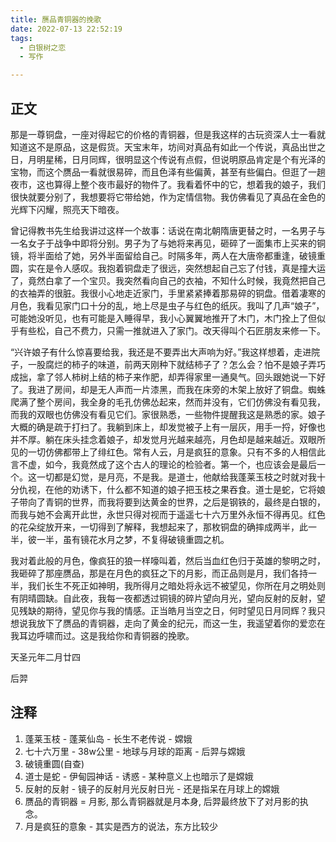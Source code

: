 ```yaml
---
title: 赝品青铜器的挽歌
date: 2022-07-13 22:52:19
tags:
  - 白银树之恋
  - 写作

---
```


## 正文

那是一尊铜盘，一座对得起它的价格的青铜器，但是我这样的古玩资深人士一看就知道这不是原品，这是假货。天宝末年，坊间对真品有如此一个传说，真品出世之日，月明星稀，日月同辉，很明显这个传说有点假，但说明原品肯定是个有光泽的宝物，而这个赝品一看就很易碎，而且色泽有些偏黄，甚至有些偏白。但逛了一趟夜市，这也算得上整个夜市最好的物件了。我看着怀中的它，想着我的娘子，我们很快就要分别了，我想要将它带给她，作为定情信物。我仿佛看见了真品在金色的光辉下闪耀，照亮天下暗夜。

曾记得教书先生给我讲过这样一个故事：话说在南北朝隋唐更替之时，一名男子与一名女子于战争中即将分别。男子为了与她将来再见，砸碎了一面集市上买来的铜镜，将半面给了她，另外半面留给自己。时隔多年，两人在大唐帝都重逢，破镜重圆，实在是令人感叹。我抱着铜盘走了很远，突然想起自己忘了付钱，真是撞大运了，竟然白拿了一个宝贝。我突然看向自己的衣袖，不知什么时候，我竟然把自己的衣袖弄的很脏。我很小心地走近家门，手里紧紧捧着那易碎的铜盘。借着凄寒的月色，我看见家门口十分的乱，地上尽是虫子与红色的纸灰。我叫了几声“娘子”，可能她没听见，也有可能是入睡得早，我小心翼翼地推开了木门，木门拴上了但似乎有些松，自己不费力，只需一推就进入了家门。改天得叫个石匠朋友来修一下。

“兴许娘子有什么惊喜要给我，我还是不要弄出大声响为好。”我这样想着，走进院子，一股腐烂的柿子的味道，前两天刚种下就结柿子了？怎么会？怕不是娘子弄巧成拙，拿了邻人柿树上结的柿子来作肥，却弄得家里一通臭气。回头跟她说一下好了。我进了房间，却是无人声而一片漆黑，而我在床旁的木架上放好了铜盘。蜘蛛爬满了整个房间，我全身的毛孔仿佛怂起来，然而并没有，它们仿佛没有看见我，而我的双眼也仿佛没有看见它们。家很熟悉，一些物件提醒我这是熟悉的家。娘子大概的确是疏于打扫了。我躺到床上，却发觉被子上有一层灰，用手一捋，好像也并不厚。躺在床头挂念着娘子，却发觉月光越来越亮，月色却是越来越近。双眼所见的一切仿佛都带上了绯红色。常有人云，月是疯狂的意象。只有不多的人相信此言不虚，如今，我竟然成了这个古人的理论的检验者。第一个，也应该会是最后一个。这一切都是幻觉，是月亮，不是我。是道士，他献给我蓬莱玉枝之时就对我十分仇视，在他的劝诱下，什么都不知道的娘子把玉枝之果吞食。道士是蛇，它将娘子带向了青铜的世界，而我将要到达黄金的世界，之后是钢铁的，最终是白银的，而我与她不会离开此世，永世只得对视而于遥遥七十六万里外永恒不得再见。红色的花朵绽放开来，一切得到了解释，我想起来了，那枚铜盘的确摔成两半，此一半，彼一半，虽有镜花水月之梦，不复得破镜重圆之机。

我对着此般的月色，像疯狂的狼一样嚎叫着，然后当血红色归于英雄的黎明之时，我砸碎了那座赝品，那是在月色的疯狂之下的月影，而正品则是月，我们各持一半，我们长生不死正如神明，我所得月之暗处将永远不被望见，你所在月之明处则有阴晴圆缺。自此夜，我每一夜都透过铜镜的碎片望向月光，望向反射的反射，望见残缺的期待，望见你与我的情感。正当皓月当空之日，何时望见日月同辉？我只想说我放下了赝品的青铜器，走向了黄金的纪元，而这一生，我遥望着你的爱恋在我耳边呼啸而过。这是我给你和青铜器的挽歌。

天圣元年二月廿四

后羿

## 注释

1. 蓬莱玉枝 - 蓬莱仙岛 - 长生不老传说 - 嫦娥
2. 七十六万里 - 38w公里 - 地球与月球的距离 - 后羿与嫦娥
3. 破镜重圆(自查)
4. 道士是蛇 - 伊甸园神话 - 诱惑 - 某种意义上也暗示了是嫦娥
5. 反射的反射 - 镜子的反射月光反射日光 - 还是指呆在月球上的嫦娥
6. 赝品的青铜器 = 月影, 那么青铜器就是月本身, 后羿最终放下了对月影的执念。
7. 月是疯狂的意象 - 其实是西方的说法，东方比较少
